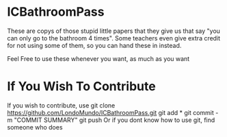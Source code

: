 ICBathroomPass
==============

These are copys of those stupid little papers that they give us that say "you can only go to the bathroom 4 times". 
Some teachers even give extra credit for not using some of them, so you can hand these in instead.

Feel Free to use these whenever you want, as much as you want

If You Wish To Contribute
=========================
If you wish to contribute, use
  git clone https://github.com/LondoMundo/ICBathroomPass.git
  git add *
  git commit -m "COMMIT SUMMARY"
  git push
Or if you dont know how to use git, find someone who does


